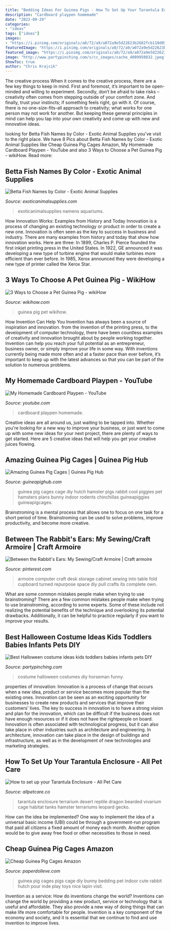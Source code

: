 ```yaml
---
title: "Bedding Ideas For Guinea Pigs - How To Set Up Your Tarantula Enclosure"
description: "Cardboard playpen homemade"
date: "2022-09-29"
categories:
- "ideas"
tags: ["ideas"]
images:
- "https://i.pinimg.com/originals/a0/72/a9/a072a9e5d22623b2682fcb110d0554fb.jpg"
featuredImage: "https://i.pinimg.com/originals/a0/72/a9/a072a9e5d22623b2682fcb110d0554fb.jpg"
featured_image: "https://i.pinimg.com/originals/a0/72/a9/a072a9e5d22623b2682fcb110d0554fb.jpg"
image: "http://www.partypinching.com/s/cc_images/cache_4099950832.jpeg?t=1474254826"
ShowToc: true
author: "Chris Krajcik"
---
```



The creative process
When it comes to the creative process, there are a few key things to keep in mind. First and foremost, it’s important to be open-minded and willing to experiment. Secondly, don’t be afraid to take risks – creativity often comes from stepping outside of your comfort zone. And finally, trust your instincts; if something feels right, go with it.
Of course, there is no one-size-fits-all approach to creativity; what works for one person may not work for another. But keeping these general principles in mind can help you tap into your own creativity and come up with new and innovative ideas.

	

		
looking for Betta Fish Names by Color - Exotic Animal Supplies you've visit to the right place. We have 8 Pics about Betta Fish Names by Color - Exotic Animal Supplies like Cheap Guinea Pig Cages Amazon, My Homemade Cardboard Playpen - YouTube and also 3 Ways to Choose a Pet Guinea Pig - wikiHow. Read more:
		
    
## Betta Fish Names By Color - Exotic Animal Supplies

<img loading=lazy src="https://exoticanimalsupplies.com/wp-content/uploads/2019/03/betta-fish-names-by-color-pin-683x1024.jpg" onerror="this.onerror=null;this.src='https://tse2.mm.bing.net/th?id=OIP.ipZb2yW093wAYzY1OMZrjAHaLG&amp;pid=15.1';" alt="Betta Fish Names by Color - Exotic Animal Supplies">

_Source: exoticanimalsupplies.com_

>exoticanimalsupplies namens aquariums. 

	

How Innovation Works: Examples from History and Today
Innovation is a process of changing an existing technology or product in order to create a new one. Innovation is often seen as the key to success in business and industry. There are many examples from history and today that show how innovation works. Here are three: 
In 1899, Charles P. Pierce founded the first inkjet printing press in the United States.
In 1922, GE announced it was developing a new type of turbine engine that would make turbines more efficient than ever before. 
In 1985, Xerox announced they were developing a new type of printer called the Xerox Star.

    
## 3 Ways To Choose A Pet Guinea Pig - WikiHow

<img loading=lazy src="http://www.wikihow.com/images/7/77/Choose-a-Pet-Guinea-Pig-Step-6Bullet1.jpg" onerror="this.onerror=null;this.src='https://tse3.mm.bing.net/th?id=OIP.GlzNy82SDHBPYkNoxtaVLgHaEw&amp;pid=15.1';" alt="3 Ways to Choose a Pet Guinea Pig - wikiHow">

_Source: wikihow.com_

>guinea pig pet wikihow. 

	

How Invention Can Help You
Invention has always been a source of inspiration and innovation. from the invention of the printing press, to the development of computer technology, there have been countless examples of creativity and innovation brought about by people working together. Invention can help you reach your full potential as an entrepreneur, business owner, or simply improve your life in some way. With inventions currently being made more often and at a faster pace than ever before, it’s important to keep up with the latest advances so that you can be part of the solution to numerous problems.

    
## My Homemade Cardboard Playpen - YouTube

<img loading=lazy src="https://i.ytimg.com/vi/2kEL7lMLzJ4/maxresdefault.jpg" onerror="this.onerror=null;this.src='https://tse4.mm.bing.net/th?id=OIP.ZhGbWKkNr9IOadDRbYTkrQHaEK&amp;pid=15.1';" alt="My Homemade Cardboard Playpen - YouTube">

_Source: youtube.com_

>cardboard playpen homemade. 

	

Creative ideas are all around us, just waiting to be tapped into. Whether you're looking for a new way to improve your business, or just want to come up with some new ideas for your next project, there are plenty of ways to get started. Here are 5 creative ideas that will help you get your creative juices flowing.

    
## Amazing Guinea Pig Cages | Guinea Pig Hub

<img loading=lazy src="http://www.guineapighub.com/wp-content/uploads/2016/10/cage24.jpg" onerror="this.onerror=null;this.src='https://tse2.mm.bing.net/th?id=OIP.JRWIZxkNM-gXn4VnZimYEgHaJ4&amp;pid=15.1';" alt="Amazing Guinea Pig Cages | Guinea Pig Hub">

_Source: guineapighub.com_

>guinea pig cages cage diy hutch hamster pigs rabbit cool piggies pet hamsters plans bunny indoor rodents chinchillas guineapiggies guineapigcages. 

	

Brainstroming is a mental process that allows one to focus on one task for a short period of time. Brainstroming can be used to solve problems, improve productivity, and become more creative.

    
## Between The Rabbit&#039;s Ears: My Sewing/Craft Armoire | Craft Armoire

<img loading=lazy src="https://i.pinimg.com/originals/86/4c/64/864c6424f358e3c420a79b4ef7dbe096.jpg" onerror="this.onerror=null;this.src='https://tse2.mm.bing.net/th?id=OIP.mr65svcnugNosa7i5ORFPgHaJ6&amp;pid=15.1';" alt="Between the Rabbit&#039;s Ears: My Sewing/Craft Armoire | Craft armoire">

_Source: pinterest.com_

>armoire computer craft desk storage cabinet sewing into table fold cupboard turned repurpose space diy pull crafts its complete own. 

	

What are some common mistakes people make when trying to use brainstroming?
There are a few common mistakes people make when trying to use brainstroming, according to some experts. Some of these include not realizing the potential benefits of the technique and overlooking its potential drawbacks. Additionally, it can be helpful to practice regularly if you want to improve your results.

    
## Best Halloween Costume Ideas Kids Toddlers Babies Infants Pets DIY

<img loading=lazy src="http://www.partypinching.com/s/cc_images/cache_4099950832.jpeg?t=1474254826" onerror="this.onerror=null;this.src='https://tse3.mm.bing.net/th?id=OIP.W7QXqxQvHieMBPKVxOqYUAHaJ3&amp;pid=15.1';" alt="Best Halloween costume ideas kids toddlers babies infants pets DIY">

_Source: partypinching.com_

>costume halloween costumes diy horseman funny. 

	

properties of innovation:
Innovation is a process of change that occurs when a new idea, product or service becomes more popular than the existing ones. Innovation can be seen as an exciting opportunity for businesses to create new products and services that improve their customers’ lives. The key to success in innovation is to have a strong vision and plan for the innovation, which can be difficult if the business does not have enough resources or if it does not have the rightpeople on board.
Innovation is often associated with technological progress, but it can also take place in other industries such as architecture and engineering. In architecture, innovation can take place in the design of buildings and infrastructure, as well as in the development of new technologies and marketing strategies.

    
## How To Set Up Your Tarantula Enclosure - All Pet Care

<img loading=lazy src="https://allpetcare.co/wp-content/uploads/2020/01/Tarantula-Enclosure-28.jpg" onerror="this.onerror=null;this.src='https://tse3.mm.bing.net/th?id=OIP.8Se57R7idtU6h1j8Hsd8lwHaEi&amp;pid=15.1';" alt="How to set up your Tarantula Enclosure - All Pet Care">

_Source: allpetcare.co_

>tarantula enclosure terrarium desert reptile dragon bearded vivarium cage habitat tanks hamster terrariums leopard gecko. 

	

How can the idea be implemented?
One way to implement the idea of a universal basic income (UBI) could be through a government-run program that paid all citizens a fixed amount of money each month. Another option would be to give away free food or other necessities to those in need.

    
## Cheap Guinea Pig Cages Amazon

<img loading=lazy src="https://i.pinimg.com/originals/a0/72/a9/a072a9e5d22623b2682fcb110d0554fb.jpg" onerror="this.onerror=null;this.src='https://tse4.mm.bing.net/th?id=OIP.4HHXpIXnQMzC6j2mlUI2IAHaJ4&amp;pid=15.1';" alt="Cheap Guinea Pig Cages Amazon">

_Source: paperdolleve.com_

>guinea pig cages pigs cage diy bunny bedding pet indoor cute rabbit hutch pour inde play toys nice lapin visit. 

	

Invention as a service: How do inventions change the world?
Inventions can change the world by providing a new product, service or technology that is useful and affordable. They also provide a new way of doing things that can make life more comfortable for people. Invention is a key component of the economy and society, and it is essential that we continue to find and use invention to improve lives.

